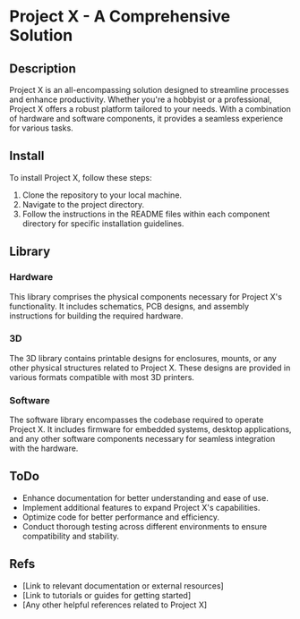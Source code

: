 # Project X - A Comprehensive Solution

## Description
Project X is an all-encompassing solution designed to streamline processes and enhance productivity. Whether you're a hobbyist or a professional, Project X offers a robust platform tailored to your needs. With a combination of hardware and software components, it provides a seamless experience for various tasks.

## Install
To install Project X, follow these steps:
1. Clone the repository to your local machine.
2. Navigate to the project directory.
3. Follow the instructions in the README files within each component directory for specific installation guidelines.

## Library

### Hardware
This library comprises the physical components necessary for Project X's functionality. It includes schematics, PCB designs, and assembly instructions for building the required hardware.

### 3D
The 3D library contains printable designs for enclosures, mounts, or any other physical structures related to Project X. These designs are provided in various formats compatible with most 3D printers.

### Software
The software library encompasses the codebase required to operate Project X. It includes firmware for embedded systems, desktop applications, and any other software components necessary for seamless integration with the hardware.

## ToDo
- Enhance documentation for better understanding and ease of use.
- Implement additional features to expand Project X's capabilities.
- Optimize code for better performance and efficiency.
- Conduct thorough testing across different environments to ensure compatibility and stability.

## Refs
- [Link to relevant documentation or external resources]
- [Link to tutorials or guides for getting started]
- [Any other helpful references related to Project X]
